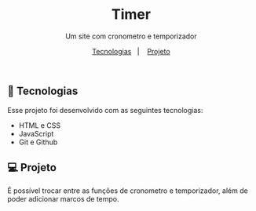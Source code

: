 <h1 align="center"> Timer </h1>

<p align="center">
Um site com cronometro e temporizador <br/>
</p>

<p align="center">
  <a href="#-tecnologias">Tecnologias</a>&nbsp;&nbsp;&nbsp;|&nbsp;&nbsp;&nbsp;
  <a href="#-projeto">Projeto</a>
</p>

<br>

## 🚀 Tecnologias

Esse projeto foi desenvolvido com as seguintes tecnologias:

- HTML e CSS
- JavaScript
- Git e Github

## 💻 Projeto

É possível trocar entre as funções de cronometro e temporizador, além de poder adicionar marcos de tempo.
